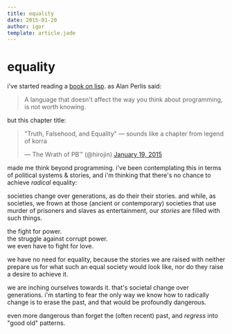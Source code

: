 ```yaml
---
title: equality
date: 2015-01-20
author: igor
template: article.jade
---
```

# equality

i've started reading a [book on lisp](http://www.gigamonkeys.com/book/). as Alan Perlis said:

>  A language that doesn't affect the way you think about programming, is not worth knowing. 

but this chapter title:

<blockquote class="twitter-tweet" lang="en"><p>&quot;Truth, Falsehood, and
Equality&quot; — sounds like a chapter from legend of korra</p>&mdash; The
Wrath of PB™ (@hirojin) <a href="https://twitter.com/hirojin/status/557255799144480769">January 19, 2015</a>
</blockquote> <script async src="//platform.twitter.com/widgets.js" charset="utf-8"></script>


made me think beyond programming. i've been contemplating this in terms of
political systems & stories, and i'm thinking that there's no chance to achieve
*radical* equality:

societies change over generations, as do their their stories.  and while, as
societies, we frown at those (ancient or contemporary) societies that use murder
of prisoners and slaves as entertainment, our *stories* are filled with such
things.

the fight for power.  
the struggle against corrupt power.  
we even have to fight for love.

we have no need for equality, because the stories we are raised with neither
prepare us for what such an equal society would look like, nor do they raise a
desire to achieve it.

we are inching ourselves towards it. that's societal change over generations.
i'm starting to fear the only way we know how to radically change is to erase
the past, and that would be profoundly dangerous.

even more dangerous than forget the (often recent) past, and *regress* into
"good old" patterns.

